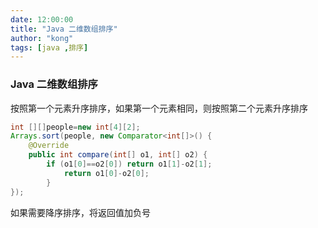 ```yaml
---
date: 12:00:00
title: "Java 二维数组排序"
author: "kong"
tags: [java ,排序]
---
```


### Java 二维数组排序

按照第一个元素升序排序，如果第一个元素相同，则按照第二个元素升序排序

```java
int [][]people=new int[4][2];
Arrays.sort(people, new Comparator<int[]>() {
    @Override
    public int compare(int[] o1, int[] o2) {
        if (o1[0]==o2[0]) return o1[1]-o2[1];
            return o1[0]-o2[0];
        }
});
```

如果需要降序排序，将返回值加负号
